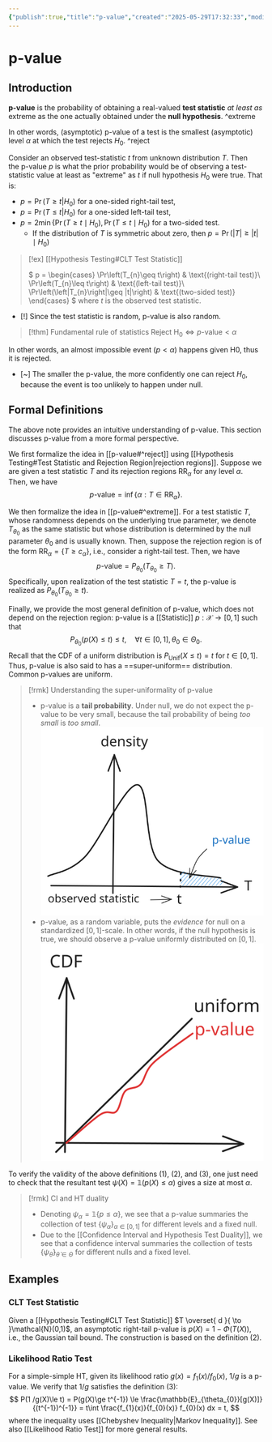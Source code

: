 ```yaml
---
{"publish":true,"title":"p-value","created":"2025-05-29T17:32:33","modified":"2025-06-06T14:22:17","cssclasses":"","alias":null,"type":"note","sup":["[[Hypothesis Testing]]"],"state":"done"}
---
```



# p-value

## Introduction

**p-value** is the probability of obtaining a real-valued **test statistic** *at least as* extreme as the one actually obtained under the **null hypothesis**. ^extreme

In other words, (asymptotic) p-value of a test is the smallest (asymptotic) level $\alpha$ at which the test rejects $H_{0}$. ^reject

Consider an observed test-statistic $t$ from unknown distribution $T$. Then the p-value $p$ is what the prior probability would be of observing a test-statistic value at least as "extreme" as $t$ if null hypothesis $H_{0}$ were true. That is:

- $p=\Pr(T≥t|H_0)$ for a one-sided right-tail test,
- $p=\Pr(T≤t|H_0)$ for a one-sided left-tail test,
- $p=2\min\{\Pr(T\geq t\mid H_{0}),\Pr(T\leq t\mid H_{0})$ for a two-sided test.
    - If the distribution of $T$ is symmetric about zero, then $p=\Pr(|T|\geq |t|\mid H_{0})$

> [!ex] [[Hypothesis Testing#CLT Test Statistic]]
>
> $
> p =
> \begin{cases}
> \Pr\left(T_{n}\geq t\right) & \text{(right-tail test)}\\
> \Pr\left(T_{n}\leq t\right) & \text{(left-tail test)}\\
> \Pr\left(\left|T_{n}\right|\geq |t|\right) & \text{(two-sided test)}
> \end{cases}
> $
> where $t$ is the observed test statistic.

- [!] Since the test statistic is random, p-value is also random.

> [!thm] Fundamental rule of statistics
> $\text{Reject } \mathrm{H}_{0} \iff  p\text{-value} < \alpha$

In other words, an almost impossible event ($p<\alpha$) happens given H0, thus it is rejected.

- [~] The smaller the p-value, the more confidently one can reject $H_{0}$, because the event is too unlikely to happen under null.

## Formal Definitions

The above note provides an intuitive understanding of p-value. This section discusses p-value from a more formal perspective.

We first formalize the idea in [[p-value#^reject]] using [[Hypothesis Testing#Test Statistic and Rejection Region\|rejection regions]]. Suppose we are given a test statistic $T$ and its rejection regions $\mathrm{RR}_{\alpha }$ for any level $\alpha$. Then, we have
$$
p\text{-value} = \inf \{ \alpha : T \in \mathrm{RR}_{\alpha } \}. \tag{1}
$$

We then formalize the idea in [[p-value#^extreme]]. For a test statistic $T$, whose randomness depends on the underlying true parameter, we denote $T_{\theta_{0}}$ as the same statistic but whose distribution is determined by the null parameter $\theta_{0}$ and is usually known. Then, suppose the rejection region is of the form $\mathrm{RR}_{\alpha} = \{ T \ge c_{\alpha} \}$, i.e., consider a right-tail test. Then, we have
$$
p\text{-value} = P_{\theta_{0}}(T_{\theta_{0}} \ge T). \tag{2}
$$
Specifically, upon realization of the test statistic $T=t$, the p-value is realized as $P_{\theta_{0}}(T_{\theta_{0}} \ge t)$.

Finally, we provide the most general definition of p-value, which does not depend on the rejection region:
p-value is a [[Statistic]] $p: \mathcal{X} \to [0,1]$ such that
$$
P_{\theta_{0}}(p(X) \le t) \le t, \quad \forall t\in[0,1], \theta_{0}\in\Theta _{0}. \tag{3}
$$
Recall that the CDF of a uniform distribution is $P_{\mathrm{Unif}}(X\le t) = t$ for $t\in[0,1]$. Thus, p-value is also said to has a ==super-uniform== distribution. Common p-values are uniform.

> [!rmk] Understanding the super-uniformality of p-value  
> - p-value is a **tail probability**. Under null, we do not expect the p-value to be very small, because the tail probability of being *too small* is *too small*.  
>   ![Illustration of p-value as a tail bound.|300](excalidraw/p-value-tail.excalidraw.svg)
> - p-value, as a random variable, puts the *evidence* for null on a standardized $[0,1]$-scale. In other words, if the null hypothesis is true, we should observe a p-value uniformly distributed on $[0,1]$.  
>   ![Illustration of p-value's super-uniformality.|300](excalidraw/p-value-uniform.excalidraw.svg)

To verify the validity of the above definitions $(1)$, $(2)$, and $(3)$, one just need to check that the resultant test $\psi(X) = \mathbb{1}(p(X) \le \alpha )$ gives a size at most $\alpha$.

> [!rmk] CI and HT duality
> - Denoting $\psi _{\alpha} = \mathbb{1}\{ p\le \alpha \}$, we see that a p-value summaries the collection of test $\{ \psi _{\alpha } \}_{\alpha\in [0,1]}$ for different levels and a fixed null.
> - Due to the [[Confidence Interval and Hypothesis Test Duality]], we see that a confidence interval summaries the collection of tests $\{ \psi _{\tilde{\theta} } \}_{\tilde{\theta}\in \Theta}$ for different nulls and a fixed level.

## Examples

### CLT Test Statistic

Given a [[Hypothesis Testing#CLT Test Statistic]] $T \overset{ d }{ \to }\mathcal{N}(0,1)$, an asymptotic right-tail p-value is $p(X) = 1-\Phi(T(X))$, i.e., the Gaussian tail bound. The construction is based on the definition $(2)$.

### Likelihood Ratio Test

For a simple-simple HT, given its likelihood ratio $g(x) = f_{1}(x) / f_{0}(x)$, $1 /g$ is a p-value. We verify that $1 /g$ satisfies the definition $(3)$:
$$
P(1 /g(X)\le t) = P(g(X)\ge t^{-1}) \le \frac{\mathbb{E}_{\theta_{0}}[g(X)]}{(t^{-1})^{-1}} = t\int \frac{f_{1}(x)}{f_{0}(x)} f_{0}(x) dx = t,
$$
where the inequality uses [[Chebyshev Inequality\|Markov Inequality]]. See also [[Likelihood Ratio Test]] for more general results.
